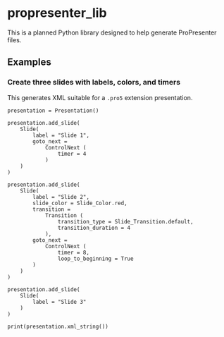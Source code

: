 # propresenter_lib

This is a planned Python library designed to help generate ProPresenter files.

## Examples

### Create three slides with labels, colors, and timers

This generates XML suitable for a `.pro5` extension presentation.

```
presentation = Presentation()

presentation.add_slide(
	Slide(
		label = "Slide 1",
		goto_next =
			ControlNext (
				timer = 4
			)
	)
)

presentation.add_slide(
	Slide(
		label = "Slide 2", 
		slide_color = Slide_Color.red,
		transition =
			Transition (
				transition_type = Slide_Transition.default, 
				transition_duration = 4
			),
		goto_next =
			ControlNext (
				timer = 8,
				loop_to_beginning = True
		)
	)
)

presentation.add_slide(
	Slide(
		label = "Slide 3"
	)
)

print(presentation.xml_string())
```